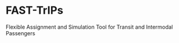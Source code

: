 FAST-TrIPs
==========

Flexible Assignment and Simulation Tool for Transit and Intermodal Passengers

